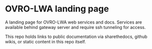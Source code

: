 # OVRO-LWA landing page

A landing page for OVRO-LWA web services and docs. Services are available behind gateway server and require ssh tunneling for access.

This repo holds links to public documentation via sharethedocs, github wikis, or static content in this repo itself.
